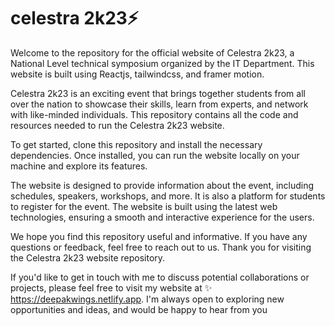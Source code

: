 # celestra 2k23⚡
Welcome to the repository for the official website of Celestra 2k23, a National Level technical symposium organized by the IT Department. This website is built using Reactjs, tailwindcss, and framer motion.

Celestra 2k23 is an exciting event that brings together students from all over the nation to showcase their skills, learn from experts, and network with like-minded individuals. This repository contains all the code and resources needed to run the Celestra 2k23 website.

To get started, clone this repository and install the necessary dependencies. Once installed, you can run the website locally on your machine and explore its features.

The website is designed to provide information about the event, including schedules, speakers, workshops, and more. It is also a platform for students to register for the event. The website is built using the latest web technologies, ensuring a smooth and interactive experience for the users.

We hope you find this repository useful and informative. If you have any questions or feedback, feel free to reach out to us. Thank you for visiting the Celestra 2k23 website repository.

If you'd like to get in touch with me to discuss potential collaborations or projects, please feel free to visit my website at ✨ https://deepakwings.netlify.app. I'm always open to exploring new opportunities and ideas, and would be happy to hear from you
